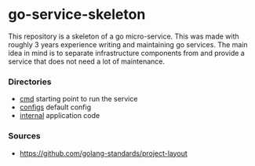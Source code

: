 # go-service-skeleton

This repository is a skeleton of a go micro-service. This was made with roughly 3 years experience writing and
maintaining go services. The main idea in mind is to separate infrastructure components from and provide a service that
does not need a lot of maintenance.

### Directories

- [cmd](cmd/) starting point to run the service
- [configs](configs/) default config 
- [internal](internal/) application code

### Sources

- https://github.com/golang-standards/project-layout

